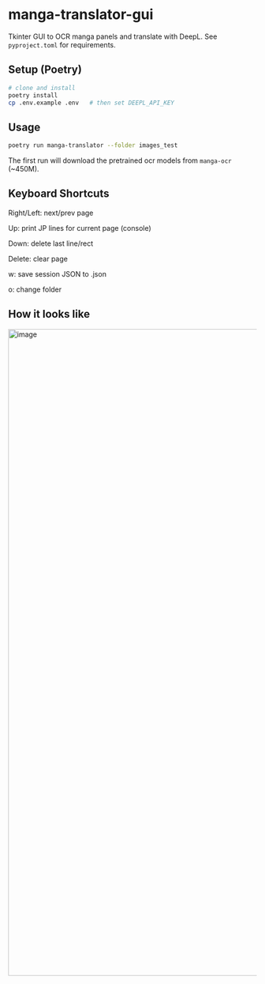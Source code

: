 # manga-translator-gui

Tkinter GUI to OCR manga panels and translate with DeepL. See `pyproject.toml` for requirements.


## Setup (Poetry)

```bash
# clone and install
poetry install
cp .env.example .env   # then set DEEPL_API_KEY
```

## Usage

```bash
poetry run manga-translator --folder images_test
```
The first run will download the pretrained ocr models from `manga-ocr` (~450M).

## Keyboard Shortcuts

Right/Left: next/prev page

Up: print JP lines for current page (console)

Down: delete last line/rect

Delete: clear page

w: save session JSON to <foldername>.json

o: change folder


## How it looks like

<img width="1246" height="1309" alt="image" src="https://github.com/user-attachments/assets/764e99c6-9aee-419b-8d1e-23de69e4b8c3" />
